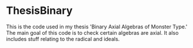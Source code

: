 # ThesisBinary
This is the code used in my thesis 'Binary Axial Algebras of Monster Type.' The main goal of this code is to check certain algebras are axial. It also includes stuff relating to the radical and ideals.
